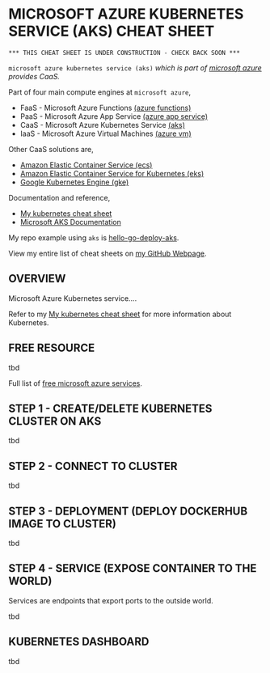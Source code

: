 # MICROSOFT AZURE KUBERNETES SERVICE (AKS) CHEAT SHEET

```
*** THIS CHEAT SHEET IS UNDER CONSTRUCTION - CHECK BACK SOON ***
```

`microsoft azure kubernetes service (aks)` _which is part of
[microsoft azure](https://github.com/JeffDeCola/my-cheat-sheets/tree/master/software/service-architectures/infrastructure-as-a-service/cloud-services/microsoft-azure-cheat-sheet)
provides CaaS._

Part of four main compute engines at `microsoft azure`,

* FaaS - Microsoft Azure Functions
  [(azure functions)](https://github.com/JeffDeCola/my-cheat-sheets/tree/master/software/service-architectures/function-as-a-service/microsoft-azure-functions-cheat-sheet)
* PaaS - Microsoft Azure App Service
  [(azure app service)](https://github.com/JeffDeCola/my-cheat-sheets/tree/master/software/service-architectures/platform-as-a-service/microsoft-azure-app-service-cheat-sheet)
* CaaS - Microsoft Azure Kubernetes Service
  [(aks)](https://github.com/JeffDeCola/my-cheat-sheets/tree/master/software/service-architectures/containers-as-a-service/microsoft-azure-kubernetes-service-cheat-sheet)
* IaaS - Microsoft Azure Virtual Machines
  [(azure vm)](https://github.com/JeffDeCola/my-cheat-sheets/tree/master/software/service-architectures/infrastructure-as-a-service/compute/microsoft-azure-virtual-machines-cheat-sheet)

Other CaaS solutions are,

* [Amazon Elastic Container Service (ecs)](https://github.com/JeffDeCola/my-cheat-sheets/tree/master/software/service-architectures/containers-as-a-service/amazon-elastic-container-service-cheat-sheet)
* [Amazon Elastic Container Service for Kubernetes (eks)](https://github.com/JeffDeCola/my-cheat-sheets/tree/master/software/service-architectures/containers-as-a-service/amazon-elastic-container-service-for-kubernetes-cheat-sheet)
* [Google Kubernetes Engine (gke)](https://github.com/JeffDeCola/my-cheat-sheets/tree/master/software/service-architectures/containers-as-a-service/google-kubernetes-engine-cheat-sheet)

Documentation and reference,

* [My kubernetes cheat sheet](https://github.com/JeffDeCola/my-cheat-sheets/tree/master/software/operations-tools/orchestration/cluster-managers-resource-management-scheduling/kubernetes-cheat-sheet)
* [Microsoft AKS Documentation](https://docs.microsoft.com/en-us/azure/aks/)

My repo example using `aks` is
[hello-go-deploy-aks](https://github.com/JeffDeCola/hello-go-deploy-aks).

View my entire list of cheat sheets on
[my GitHub Webpage](https://jeffdecola.github.io/my-cheat-sheets/).

## OVERVIEW

Microsoft Azure Kubernetes service....

Refer to my
[My kubernetes cheat sheet](https://github.com/JeffDeCola/my-cheat-sheets/tree/master/software/operations-tools/orchestration/cluster-managers-resource-management-scheduling/kubernetes-cheat-sheet)
for more information about Kubernetes.

## FREE RESOURCE

tbd

Full list of [free microsoft azure services](https://azure.microsoft.com/en-us/free/free-account-faq/).

## STEP 1 - CREATE/DELETE KUBERNETES CLUSTER ON AKS

tbd

## STEP 2 - CONNECT TO CLUSTER

tbd

## STEP 3 - DEPLOYMENT (DEPLOY DOCKERHUB IMAGE TO CLUSTER)

tbd

## STEP 4 - SERVICE (EXPOSE CONTAINER TO THE WORLD)

Services are endpoints that export ports to the outside world.

tbd

## KUBERNETES DASHBOARD

tbd
